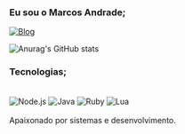 ### Eu sou o Marcos Andrade;

[![Blog](https://img.shields.io/badge/Instagram-E4405F?style=for-the-badge&logo=instagram&logoColor=white)](https://www.instagram.com/marcos_scrim/)

![Anurag's GitHub stats](https://github-readme-stats.vercel.app/api?username=MjScrim&show_icons=true&theme=radical)


### Tecnologias;
<div style="display: inline_block"><br/>
    <img align="center" alt="Node.js" src="https://img.shields.io/badge/Node.js-43853D?style=for-the-badge&logo=node.js&logoColor=white" />
    <img align="center" alt="Java" src="https://img.shields.io/badge/Java-ED8B00?style=for-the-badge&logo=openjdk&logoColor=white" />
    <img align="center" alt="Ruby" src="https://img.shields.io/badge/Ruby-CC342D?style=for-the-badge&logo=ruby&logoColor=white" />
    <img align="center" alt="Lua" src="https://img.shields.io/badge/Lua-2C2D72?style=for-the-badge&logo=lua&logoColor=white" />
</div>

<br/>
Apaixonado por sistemas e desenvolvimento.
